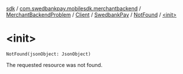 [sdk](../../../../../index.md) / [com.swedbankpay.mobilesdk.merchantbackend](../../../../index.md) / [MerchantBackendProblem](../../../index.md) / [Client](../../index.md) / [SwedbankPay](../index.md) / [NotFound](index.md) / [&lt;init&gt;](./-init-.md)

# &lt;init&gt;

`NotFound(jsonObject: JsonObject)`

The requested resource was not found.

